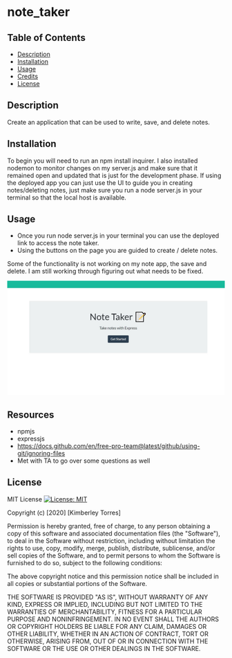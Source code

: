 # note_taker

## Table of Contents
* [Description](#description)
* [Installation](#installation)
* [Usage](#usage)
* [Credits](#credits)
* [License](#License)

## Description
Create an application that can be used to write, save, and delete notes.


## Installation

To begin you will need to run an npm install inquirer. I also installed nodemon to monitor changes on my server.js and make sure that it remained open and updated that is just for the development phase. If using the deployed app you can just use the UI to guide you in creating notes/deleting notes, just make sure you run a node server.js in your terminal so that the local 
host is available. 

## Usage
* Once you run node server.js in your terminal you can use the deployed link to access the note taker.
* Using the buttons on the page you are guided to create / delete notes.

Some of the functionality is not working on my note app, the save and delete. I am still working through figuring out what needs to be fixed.

![Note Taker](notetaker.jpg)

## Resources
* npmjs
* expressjs
* https://docs.github.com/en/free-pro-team@latest/github/using-git/ignoring-files
* Met with TA to go over some questions as well

## License
MIT License [![License: MIT](https://img.shields.io/badge/License-MIT-yellow.svg)](https://opensource.org/licenses/MIT)

Copyright (c) [2020] [Kimberley Torres]

Permission is hereby granted, free of charge, to any person obtaining a copy
of this software and associated documentation files (the "Software"), to deal
in the Software without restriction, including without limitation the rights
to use, copy, modify, merge, publish, distribute, sublicense, and/or sell
copies of the Software, and to permit persons to whom the Software is
furnished to do so, subject to the following conditions:

The above copyright notice and this permission notice shall be included in all
copies or substantial portions of the Software.

THE SOFTWARE IS PROVIDED "AS IS", WITHOUT WARRANTY OF ANY KIND, EXPRESS OR
IMPLIED, INCLUDING BUT NOT LIMITED TO THE WARRANTIES OF MERCHANTABILITY,
FITNESS FOR A PARTICULAR PURPOSE AND NONINFRINGEMENT. IN NO EVENT SHALL THE
AUTHORS OR COPYRIGHT HOLDERS BE LIABLE FOR ANY CLAIM, DAMAGES OR OTHER
LIABILITY, WHETHER IN AN ACTION OF CONTRACT, TORT OR OTHERWISE, ARISING FROM,
OUT OF OR IN CONNECTION WITH THE SOFTWARE OR THE USE OR OTHER DEALINGS IN THE
SOFTWARE.

